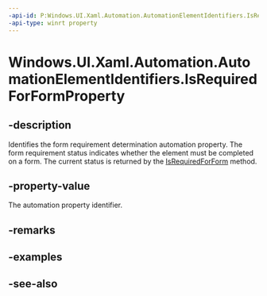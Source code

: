 ```yaml
---
-api-id: P:Windows.UI.Xaml.Automation.AutomationElementIdentifiers.IsRequiredForFormProperty
-api-type: winrt property
---
```


<!-- Property syntax
public Windows.UI.Xaml.Automation.AutomationProperty IsRequiredForFormProperty { get; }
-->

# Windows.UI.Xaml.Automation.AutomationElementIdentifiers.IsRequiredForFormProperty

## -description
Identifies the form requirement determination automation property. The form requirement status indicates whether the element must be completed on a form. The current status is returned by the [IsRequiredForForm](../windows.ui.xaml.automation.peers/automationpeer_isrequiredforform_1300796554.md) method.



## -property-value
The automation property identifier.

## -remarks

## -examples

## -see-also

